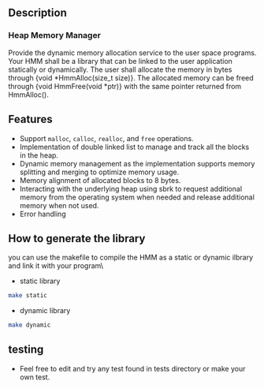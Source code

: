 ## Description
### Heap Memory Manager
Provide the dynamic memory allocation service to the user space programs. 
Your HMM shall be a library that can be linked to the user application statically or dynamically. The user shall allocate the memory in bytes through {void *HmmAlloc(size_t size)}. The allocated memory can be freed through {void HmmFree(void *ptr)} with the same pointer returned from HmmAlloc().

## Features
- Support `malloc`, `calloc`, `realloc`, and `free` operations.
- Implementation of double linked list to manage and track all the blocks in the heap.
- Dynamic memory management as the implementation supports memory splitting and merging to optimize memory usage.
- Memory alignment of allocated blocks to 8 bytes.
- Interacting with the underlying heap using sbrk to request additional memory from the operating system when needed and release additional memory when not used.
- Error handling
  
## How to generate the library
you can use the makefile to compile the HMM as a static or dynamic ilbrary and link it with your program\
- static library
```bash
make static
```
- dynamic library
```bash
make dynamic
```
## testing
- Feel free to edit and try any test found in tests directory or make your own test.

